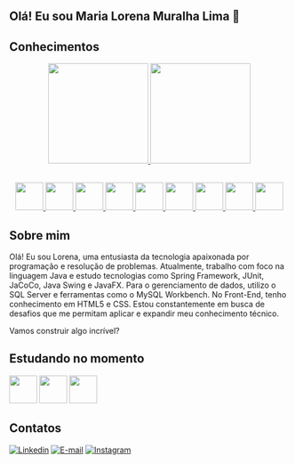 ## Olá! Eu sou Maria Lorena Muralha Lima 👋

## Conhecimentos
<div align="center">
<a href="https://github.com/LorenaMuralha23">
<img height="180em" src="https://github-readme-stats.vercel.app/api?username=LorenaMuralha23&show_icons=true&theme=tokyonight"/>
<img height="180em" src="https://github-readme-stats.vercel.app/api/top-langs/?username=LorenaMuralha23&hide_progress=true&theme=tokyonight"/>
</div><br>
  
<p align="center">
  <a href="https://devicons.dev.br/">
      <img width="50" height="50" src="https://cdn.jsdelivr.net/gh/devicons/devicon@latest/icons/java/java-original.svg" />
      <img width="50" height="50" src="https://cdn.jsdelivr.net/gh/devicons/devicon@latest/icons/spring/spring-original.svg" />
      <img width="50" height="50" src="https://cdn.jsdelivr.net/gh/devicons/devicon@latest/icons/hibernate/hibernate-original.svg" />
      <img width="50" height="50" src="https://cdn.jsdelivr.net/gh/devicons/devicon@latest/icons/junit/junit-original.svg" />
      <img width="50" height="50" src="https://cdn.jsdelivr.net/gh/devicons/devicon@latest/icons/mysql/mysql-original.svg" />
      <img  width="50" height="50" src="https://cdn.jsdelivr.net/gh/devicons/devicon@latest/icons/html5/html5-original.svg" />
      <img  width="50" height="50" src="https://cdn.jsdelivr.net/gh/devicons/devicon@latest/icons/css3/css3-original.svg" />
      <img  width="50" height="50" src="https://cdn.jsdelivr.net/gh/devicons/devicon@latest/icons/javascript/javascript-original.svg" />
      <img  width="50" height="50" src="https://cdn.jsdelivr.net/gh/devicons/devicon@latest/icons/git/git-original.svg" />
  </a>
</p>

## Sobre mim
Olá! Eu sou Lorena, uma entusiasta da tecnologia apaixonada por programação e resolução de problemas. Atualmente, trabalho com foco na linguagem Java e estudo tecnologias como Spring Framework, JUnit, JaCoCo, Java Swing e JavaFX. Para o gerenciamento de dados, utilizo o SQL Server e ferramentas como o MySQL Workbench. No Front-End, tenho conhecimento em HTML5 e CSS. Estou constantemente em busca de desafios que me permitam aplicar e expandir meu conhecimento técnico.

Vamos construir algo incrível?

## Estudando no momento
<div style="display: inline_block" >
      <img width="50" height="50" src="https://cdn.jsdelivr.net/gh/devicons/devicon@latest/icons/react/react-original.svg" />
      <img width="50" height="50" src="https://cdn.jsdelivr.net/gh/devicons/devicon@latest/icons/javascript/javascript-original.svg" />
      <img width="50" height="50" src="https://cdn.jsdelivr.net/gh/devicons/devicon@latest/icons/nodejs/nodejs-original.svg" />
</div>

## Contatos
[![Linkedin](https://img.shields.io/badge/LinkedIn-0077B5?style=for-the-badge&logo=linkedin&logoColor=white)](https://www.linkedin.com/in/maria-lorena-muralha-lima-093a13234/)
[![E-mail](https://img.shields.io/badge/Gmail-D14836?style=for-the-badge&logo=gmail&logoColor=white)](mailto:marialorenamuralhalima2301@gmail.com?subject=Conex%C3%A3o%20Profissional)
[![Instagram](https://img.shields.io/badge/Instagram-E4405F?style=for-the-badge&logo=instagram&logoColor=white)](https://www.instagram.com/lo_muralha23/)





